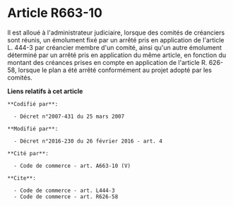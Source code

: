 # Article R663-10

Il est alloué à l'administrateur judiciaire, lorsque des comités de créanciers sont réunis, un émolument fixé par un arrêté
pris en application de l'article L. 444-3 par créancier membre d'un comité, ainsi qu'un autre émolument déterminé par un
arrêté pris en application du même article, en fonction du montant des créances prises en compte en application de l'article
R. 626-58, lorsque le plan a été arrêté conformément au projet adopté par les comités.

**Liens relatifs à cet article**

	**Codifié par**:

	  - Décret n°2007-431 du 25 mars 2007

	**Modifié par**:

	  - Décret n°2016-230 du 26 février 2016 - art. 4

	**Cité par**:

	  - Code de commerce - art. A663-10 (V)

	**Cite**:

	  - Code de commerce - art. L444-3
	  - Code de commerce - art. R626-58
